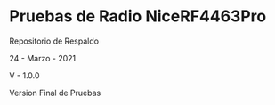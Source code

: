 # Pruebas de Radio NiceRF4463Pro
Repositorio de Respaldo

24 - Marzo - 2021

V - 1.0.0

Version Final de Pruebas
